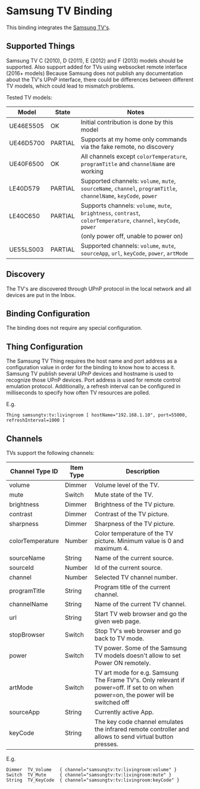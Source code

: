 # Samsung TV Binding

This binding integrates the [Samsung TV's](http://www.samsung.com).

## Supported Things

Samsung TV C (2010), D (2011), E (2012) and F (2013) models should be supported. Also support added for TVs using websocket remote interface (2016+ models) 
Because Samsung does not publish any documentation about the TV's UPnP interface, there could be differences between different TV models, which could lead to mismatch problems.

Tested TV models:

| Model     | State   | Notes                                                                                                            |
|-----------|---------|------------------------------------------------------------------------------------------------------------------|
| UE46E5505 | OK      | Initial contribution is done by this model                                                                       |
| UE46D5700 | PARTIAL | Supports at my home only commands via the fake remote, no discovery                                              |
| UE40F6500 | OK      | All channels except `colorTemperature`, `programTitle` and `channelName` are working                             |
| LE40D579  | PARTIAL | Supported channels: `volume`, `mute`, `sourceName`, `channel`, `programTitle`, `channelName`, `keyCode`, `power` |
| LE40C650  | PARTIAL | Supports channels: `volume`, `mute`, `brightness`, `contrast`, `colorTemperature`, `channel`, `keyCode`, `power` |
|           |         |                                                                             (only power off, unable to power on) |
| UE55LS003 | PARTIAL | Supported channels: `volume`, `mute`, `sourceApp`, `url`, `keyCode`, `power`, `artMode`                          |


## Discovery

The TV's are discovered through UPnP protocol in the local network and all devices are put in the Inbox.

## Binding Configuration

The binding does not require any special configuration.

## Thing Configuration

The Samsung TV Thing requires the host name and port address as a configuration value in order for the binding to know how to access it. Samsung TV publish several UPnP devices and hostname is used to recognize those UPnP devices.
Port address is used for remote control emulation protocol.
Additionally, a refresh interval can be configured in milliseconds to specify how often TV resources are polled.

E.g.

```
Thing samsungtv:tv:livingroom [ hostName="192.168.1.10", port=55000, refreshInterval=1000 ]
```

## Channels

TVs support the following channels:

| Channel Type ID  | Item Type | Description                                                                                             |
|------------------|-----------|---------------------------------------------------------------------------------------------------------|
| volume           | Dimmer    | Volume level of the TV.                                                                                 |
| mute             | Switch    | Mute state of the TV.                                                                                   |
| brightness       | Dimmer    | Brightness of the TV picture.                                                                           |
| contrast         | Dimmer    | Contrast of the TV picture.                                                                             |
| sharpness        | Dimmer    | Sharpness of the TV picture.                                                                            |
| colorTemperature | Number    | Color temperature of the TV picture. Minimum value is 0 and maximum 4.                                  |
| sourceName       | String    | Name of the current source.                                                                             |
| sourceId         | Number    | Id of the current source.                                                                               |
| channel          | Number    | Selected TV channel number.                                                                             |
| programTitle     | String    | Program title of the current channel.                                                                   |
| channelName      | String    | Name of the current TV channel.                                                                         |
| url              | String    | Start TV web browser and go the given web page.                                                         |
| stopBrowser      | Switch    | Stop TV's web browser and go back to TV mode.                                                           |
| power            | Switch    | TV power. Some of the Samsung TV models doesn't allow to set Power ON remotely.                         |
| artMode          | Switch    | TV art mode for e.g. Samsung The Frame TV's. Only relevant if power=off. If set to on when power=on, the power will be switched off |
| sourceApp        | String    | Currently active App.                                                                                   |
| keyCode          | String    | The key code channel emulates the infrared remote controller and allows to send virtual button presses. |

E.g.

```
Dimmer  TV_Volume   { channel="samsungtv:tv:livingroom:volume" }
Switch  TV_Mute     { channel="samsungtv:tv:livingroom:mute" }
String  TV_KeyCode  { channel="samsungtv:tv:livingroom:keyCode" }
```

